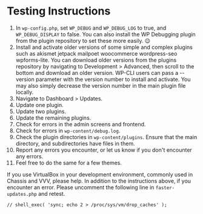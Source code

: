 # Testing Instructions

1. In `wp-config.php`, set `WP_DEBUG` and `WP_DEBUG_LOG` to true, and `WP_DEBUG_DISPLAY` to false. You can also install the WP Debugging plugin from the plugin repository to set these more easily. 😉
1. Install and activate older versions of some simple and complex plugins such as akismet jetpack mailpoet woocommerce wordpress-seo wpforms-lite. You can download older versions from the plugins repository by navigating to  Development > Advanced, then scroll to the bottom and download an older version. WP-CLI users can pass a --version parameter with the version number to install and activate. You may also simply decrease the version number in the main plugin file locally.
1. Navigate to Dashboard > Updates.
1. Update one plugin.
1. Update two plugins.
1. Update the remaining plugins.
1. Check for errors in the admin screens and frontend.
1. Check for errors in `wp-content/debug.log`.
1. Check the plugin directories in `wp-content/plugins`. Ensure that the main directory, and subdirectories have files in them.
1. Report any errors you encounter, or let us know if you don't encounter any errors.
1. Feel free to do the same for a few themes.

If you use VirtualBox in your development environment, commonly used in Chassis and VVV, please help. In addition to the instructions above, if you encounter an error. Please uncomment the following line in `faster-updates.php` and retest.

`// shell_exec( 'sync; echo 2 > /proc/sys/vm/drop_caches' );`
